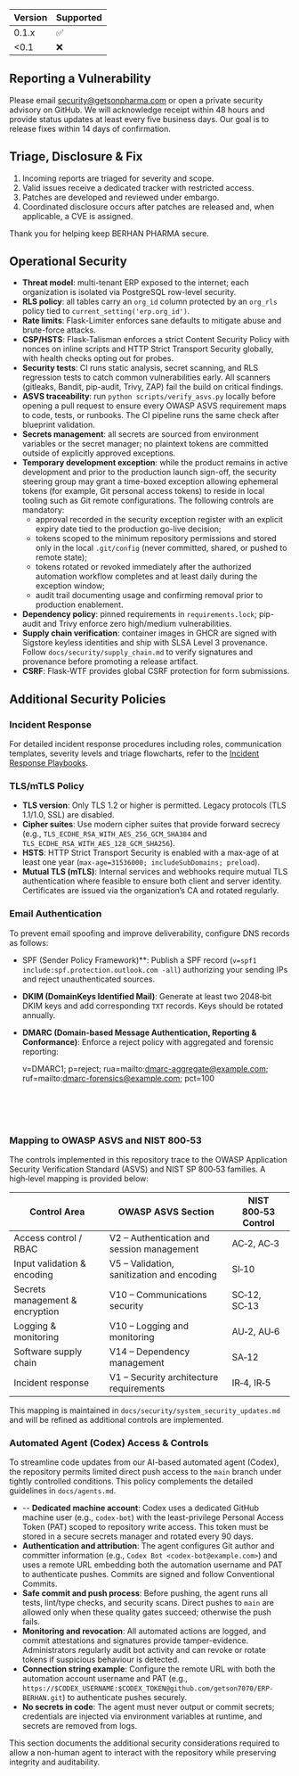 | Version | Supported |
| ------- | --------- |
| 0.1.x   | ✅ |
| <0.1    | ❌ |

## Reporting a Vulnerability

Please email security@getsonpharma.com or open a private security advisory on GitHub. We will acknowledge receipt within 48 hours and provide status updates at least every five business days. Our goal is to release fixes within 14 days of confirmation.

## Triage, Disclosure & Fix

1. Incoming reports are triaged for severity and scope.
2. Valid issues receive a dedicated tracker with restricted access.
3. Patches are developed and reviewed under embargo.
4. Coordinated disclosure occurs after patches are released and, when applicable, a CVE is assigned.

Thank you for helping keep BERHAN PHARMA secure.

## Operational Security

- **Threat model**: multi-tenant ERP exposed to the internet; each organization is isolated via PostgreSQL row-level security.
- **RLS policy**: all tables carry an `org_id` column protected by an `org_rls` policy tied to `current_setting('erp.org_id')`.
- **Rate limits**: Flask-Limiter enforces sane defaults to mitigate abuse and brute-force attacks.
- **CSP/HSTS**: Flask-Talisman enforces a strict Content Security Policy with nonces on inline scripts and HTTP Strict Transport Security globally, with health checks opting out for probes.
- **Security tests**: CI runs static analysis, secret scanning, and RLS regression tests to catch common vulnerabilities early. All scanners (gitleaks, Bandit, pip-audit, Trivy, ZAP) fail the build on critical findings.
- **ASVS traceability**: run `python scripts/verify_asvs.py` locally before opening a pull request to ensure every OWASP ASVS requirement maps to code, tests, or runbooks. The CI pipeline runs the same check after blueprint validation.
- **Secrets management**: all secrets are sourced from environment variables or the secret manager; no plaintext tokens are committed outside of explicitly approved exceptions.
- **Temporary development exception**: while the product remains in active development and prior to the production launch sign-off, the security steering group may grant a time-boxed exception allowing ephemeral tokens (for example, Git personal access tokens) to reside in local tooling such as Git remote configurations. The following controls are mandatory:
  - approval recorded in the security exception register with an explicit expiry date tied to the production go-live decision;
  - tokens scoped to the minimum repository permissions and stored only in the local `.git/config` (never committed, shared, or pushed to remote state);
  - tokens rotated or revoked immediately after the authorized automation workflow completes and at least daily during the exception window;
  - audit trail documenting usage and confirming removal prior to production enablement.
- **Dependency policy**: pinned requirements in `requirements.lock`; pip-audit and Trivy enforce zero high/medium vulnerabilities.
- **Supply chain verification**: container images in GHCR are signed with Sigstore keyless identities and ship with SLSA Level 3 provenance. Follow `docs/security/supply_chain.md` to verify signatures and provenance before promoting a release artifact.
- **CSRF**: Flask-WTF provides global CSRF protection for form submissions.

## Additional Security Policies

### Incident Response

For detailed incident response procedures including roles, communication templates, severity levels and triage flowcharts, refer to the [Incident Response Playbooks](docs/incident_response/README.md).

### TLS/mTLS Policy

- **TLS version**: Only TLS 1.2 or higher is permitted. Legacy protocols (TLS 1.1/1.0, SSL) are disabled.
- **Cipher suites**: Use modern cipher suites that provide forward secrecy (e.g., `TLS_ECDHE_RSA_WITH_AES_256_GCM_SHA384` and `TLS_ECDHE_RSA_WITH_AES_128_GCM_SHA256`).
- **HSTS**: HTTP Strict Transport Security is enabled with a max-age of at least one year (`max-age=31536000; includeSubDomains; preload`).
- **Mutual TLS (mTLS)**: Internal services and webhooks require mutual TLS authentication where feasible to ensure both client and server identity. Certificates are issued via the organization’s CA and rotated regularly.

### Email Authentication

To prevent email spoofing and improve deliverability, configure DNS records as follows:

- SPF (Sender Policy Framework)**: Publish a SPF record (`v=spf1 include:spf.protection.outlook.com -all`) authorizing your sending IPs and reject unauthenticated sources.
- **DKIM (DomainKeys Identified Mail)**: Generate at least two 2048‑bit DKIM keys and add corresponding `TXT` records. Keys should be rotated annually.
- **DMARC (Domain-based Message Authentication, Reporting & Conformance)**: Enforce a reject policy with aggregated and forensic reporting:

  
  v=DMARC1; p=reject; rua=mailto:dmarc-aggregate@example.com; ruf=mailto:dmarc-forensics@example.com; pct=100
  ```





### Mapping to OWASP ASVS and NIST 800‑53

    
The controls implemented in this repository trace to the OWASP Application Security Verification Standard (ASVS) and NIST SP 800‑53 families. A high‑level mapping is provided below:

| Control Area | OWASP ASVS Section | NIST 800‑53 Control |
| --- | --- | --- |
| Access control / RBAC | V2 – Authentication and session management | AC‑2, AC‑3 |
| Input validation & encoding | V5 – Validation, sanitization and encoding | SI‑10 |
| Secrets management & encryption | V10 – Communications security | SC‑12, SC‑13 |
| Logging & monitoring | V10 – Logging and monitoring | AU‑2, AU‑6 |
| Software supply chain | V14 – Dependency management | SA‑12 |
| Incident response | V1 – Security architecture requirements | IR‑4, IR‑5 |

This mapping is maintained in `docs/security/system_security_updates.md` and will be refined as additional controls are implemented.

### Automated Agent (Codex) Access & Controls

To streamline code updates from our AI-based automated agent (Codex), the repository permits limited direct push access to the `main` branch under tightly controlled conditions. This policy complements the detailed guidelines in `docs/agents.md`.

- -- **Dedicated machine account**: Codex uses a dedicated GitHub machine user (e.g., `codex-bot`) with the least-privilege Personal Access Token (PAT) scoped to repository write access. This token must be stored in a secure secrets manager and rotated every 90 days.
- **Authentication and attribution**: The agent configures Git author and committer information (e.g., `Codex Bot <codex-bot@example.com>`) and uses a remote URL embedding both the automation username and PAT to authenticate pushes. Commits are signed and follow Conventional Commits.
- **Safe commit and push process**: Before pushing, the agent runs all tests, lint/type checks, and security scans. Direct pushes to `main` are allowed only when these quality gates succeed; otherwise the push fails.
- **Monitoring and revocation**: All automated actions are logged, and commit attestations and signatures provide tamper-evidence. Administrators regularly audit bot activity and can revoke or rotate tokens if suspicious behaviour is detected.
- **Connection string example**: Configure the remote URL with both the automation account username and PAT (e.g., `https://$CODEX_USERNAME:$CODEX_TOKEN@github.com/getson7070/ERP-BERHAN.git`) to authenticate pushes securely.
- **No secrets in code**: The agent must never output or commit secrets; credentials are injected via environment variables at runtime, and secrets are removed from logs.

This section documents the additional security considerations required to allow a non-human agent to interact with the repository while preserving integrity and auditability.
